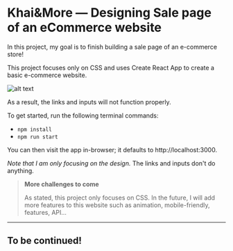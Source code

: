 # Khai&More — Designing Sale page of an eCommerce website

In this project, my goal is to finish building a sale page of an e-commerce store!

This project focuses only on CSS and uses Create React App to create a basic e-commerce website.

![alt text](https://github.com/Khaihuyennguyen/Khai_and_more_shoes_ecom/tree/main/public/Web_capture.jpg?raw=true)


As a result, the links and inputs will not function properly.

To get started, run the following terminal commands:

- `npm install`
- `npm run start`

You can then visit the app in-browser; it defaults to http://localhost:3000.

_Note that I am only focusing on the design._ The links and inputs don't do anything.

> **More challenges to come**
>
> As stated, this project only focuses on CSS. In the future, I will add more features
> to this website such as animation, mobile-friendly, features, API...



---


## To be continued!


